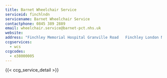 ```yaml
---
title: Barnet Wheelchair Service
serviceid: finchlndn
servicename: Barnet Wheelchair Service
contactphone: 0845 389 2889
email: wheelchair.service@barnet-pct.nhs.uk
website: 
address: "Finchley Memorial Hospital Granville Road   Finchley London N12 0JE"
ccgservices:
  - wcs
ccgcodes:
  - e38000005
---
```


{{< ccg_service_detail >}}
